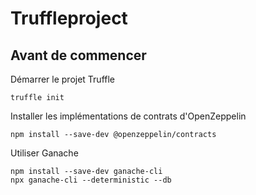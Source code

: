 # Truffleproject

## Avant de commencer

Démarrer le projet Truffle
```
truffle init
```
Installer les implémentations de contrats d'OpenZeppelin
```
npm install --save-dev @openzeppelin/contracts
```

Utiliser Ganache
```
npm install --save-dev ganache-cli
npx ganache-cli --deterministic --db
```
